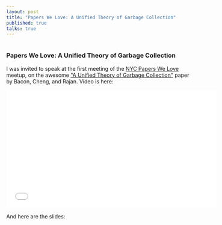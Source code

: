 ```yaml
---
layout: post
title: "Papers We Love: A Unified Theory of Garbage Collection"
published: true
talks: true
---
```

# 
### Papers We Love: A Unified Theory of Garbage Collection

I was invited to speak at the first meeting of the <a href="http://www.meetup.com/papers-we-love/events/163406212/">NYC Papers We Love</a> meetup, on the awesome <a href="http://www.cs.virginia.edu/~cs415/reading/bacon-garbage.pdf">"A Unified Theory of Garbage Collection"</a> paper by Bacon, Cheng, and Rajan. Video is here:

<iframe width="560" height="315" src="//www.youtube.com/embed/XtUtfARSIv8" frameborder="0" allowfullscreen></iframe>

And here are the slides:

<script async class="speakerdeck-embed" data-id="56e841407fd90131efdb6ecfb9eaf79b" data-ratio="1.17028571428571" src="//speakerdeck.com/assets/embed.js"></script>



